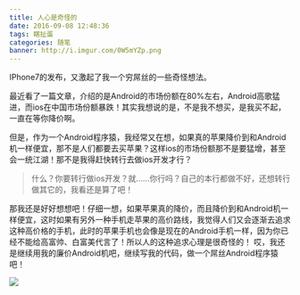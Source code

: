 ```yaml
---
title: 人心是奇怪的
date: 2016-09-08 12:48:36
tags: 瞎扯蛋
categories: 随笔
banner: http://i.imgur.com/0W5mYZp.png
---
```


IPhone7的发布，又激起了我一个穷屌丝的一些奇怪想法。
<!--more-->
最近看了一篇文章，介绍的是Android的市场份额在80%左右，Android高歌猛进，而ios在中国市场份额暴跌！其实我想说的是，不是我不想买，是我买不起，一直在等你降价啊。

但是，作为一个Android程序猿，我经常又在想，如果真的苹果降价到和Android机一样便宜，那不是人们都要去买苹果？这样ios的市场份额那不是要猛增，甚至会一统江湖！那不是我得赶快转行去做ios开发才行？
>  什么？你要转行做ios开发？就……你行吗？自己的本行都做不好，还想转行做其它的，我看还是算了吧！

那我还是好好想想吧！仔细一想，如果苹果真的降价，而且降价到和Android机一样便宜，这时如果有另外一种手机走苹果的高价路线，我觉得人们又会逐渐去追求这种高价格的手机，此时的苹果手机也会像是现在的Android手机一样，因为你已经不能给高富帅、白富美代言了！所以人的这种追求心理是很奇怪的！
哎，我还是继续用我的廉价Android机吧，继续写我的代码，做一个屌丝Android程序猿吧！

![](http://i.imgur.com/MpUVpE6.gif)


